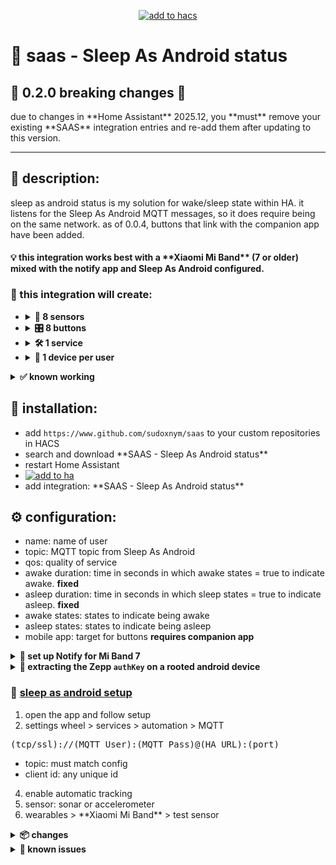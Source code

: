 <p align="center">
  <a href="https://hacs.xyz/docs/faq/custom_repositories">
    <img src="https://img.shields.io/badge/HACS-Custom-orange.svg?style=for-the-badge&logo=home%20assistant&labelColor=202020&color=41BDF5" alt="add to hacs">
  </a>
</p>

<h1>🌙 saas - Sleep As Android status</h1>

<h2>🚨 0.2.0 breaking changes 🚨</h2>  
due to changes in **Home Assistant** 2025.12, you **must** remove your existing **SAAS** integration entries and re-add them after updating to this version.

---

<h2>📖 description:</h2>
<p>
sleep as android status is my solution for wake/sleep state within HA. it listens for the Sleep As Android MQTT messages, so it does require being on the same network. as of 0.0.4, buttons that link with the companion app have been added.
</p>

<h4>💡 this integration works best with a **Xiaomi Mi Band** (7 or older) mixed with the notify app and Sleep As Android configured.</h4>

<h3>🧱 this integration will create:</h3>

<ul>
  <li>
    <details>
      <summary><strong>📡 8 sensors</strong></summary>
      <ul>
        <li>message received *state*</li>
        <li>wake status</li>
        <li>sound</li>
        <li>disturbance</li>
        <li>alarm</li>
        <li>lullaby</li>
        <li>sleep tracking</li>
        <li>sleep stage</li>
      </ul>
      <p>this should intelligently and dynamically allow for state changes in the wake status sensor.</p>
    </details>
  </li>
  <li>
    <details>
      <summary><strong>🎛️ 8 buttons</strong></summary>
      <ul>
        <li>alarm dismiss</li>
        <li>alarm snooze</li>
        <li>lullaby stop</li>
        <li>sleep tracking pause</li>
        <li>sleep tracking resume</li>
        <li>sleep tracking start</li>
        <li>sleep tracking start with optimal alarm</li>
        <li>sleep tracking stop</li>
      </ul>
    </details>
  </li>
  <li>
    <details>
      <summary><strong>🛠️ 1 service</strong></summary>
      <pre>
service: saas.saas_example_alarm_set
data:
  message: Example Message!
  day: monday
  hour: 7
  minute: 30
      </pre>
    </details>
  </li>
  <li>
    <details>
      <summary><strong>🔗 1 device per user</strong></summary>
      <p>one HA device is created per configured user instance to link sensors, services, and buttons.</p>
    </details>
  </li>
</ul>

<details>
  <summary><strong>✅ known working</strong></summary>
  <ul>
    <li>📟 **Xiaomi Mi Band 7**</li>
    <li>📟 **Xiaomi Mi Band 8** and **Mi Band 9** may work, but they have a different os that jumps through hoops to work.</li>
    <li>⌚ **Garmin Fenix 7X** with garmin alternative, **not** the free one.</li>
    <li>⌚ **Xiaomi Amazfit GTR Mini** — may require root. i am rooted so i just did what's in this guide, but there may be alternative ways to get the key.</li>
  </ul>
</details>

<h2>🧪 installation:</h2>
<ul>
  <li>add <code>https://www.github.com/sudoxnym/saas</code> to your custom repositories in HACS</li>
  <li>search and download **SAAS - Sleep As Android status**</li>
  <li>restart Home Assistant</li>
  <li>
    <a href="https://my.home-assistant.io/redirect/config_flow_start/?domain=saas">
      <img src="https://my.home-assistant.io/badges/config_flow_start.svg" alt="add to ha">
    </a>
  </li>
  <li>add integration: **SAAS - Sleep As Android status**</li>
</ul>

<h2>⚙️ configuration:</h2>
<ul>
  <li>name: name of user</li>
  <li>topic: MQTT topic from Sleep As Android</li>
  <li>qos: quality of service</li>
  <li>awake duration: time in seconds in which awake states = true to indicate awake. <b>fixed</b></li>
  <li>asleep duration: time in seconds in which sleep states = true to indicate asleep. <b>fixed</b></li>
  <li>awake states: states to indicate being awake</li>
  <li>asleep states: states to indicate being asleep</li>
  <li>mobile app: target for buttons <b>requires companion app</b></li>
</ul>

<details>
  <summary><strong>📲 set up Notify for Mi Band 7</strong></summary>
  <ol>
    <li>pair **Mi Band 7** as you normally would with <a href="https://play.google.com/store/apps/details?id=com.xiaomi.wearable&hl=en_US">Mi Fitness</a></li>
    <li>obtain auth key for Notify app using ADB</li>
  </ol>

  <pre>
adb shell
grep -E "authKey=[a-z0-9]*," /sdcard/Android/data/com.xiaomi.wearable/files/log/XiaomiFit.device.log |
awk -F ", " '{print $17}' | grep authKey | tail -1 | awk -F "=" '{print $2}'
  </pre>

  <p>credit: <a href="https://www.reddit.com/r/miband/comments/15j0rfq/comment/kxlyzc6/">iamfosscad</a></p>

  <ol start="3">
    <li>uninstall **Mi Fitness**</li>
    <li>download/install <a href="https://play.google.com/store/apps/details?id=com.mc.miband1&hl=en_US">Notify for Mi Band</a></li>
    <li>follow prompts, input auth key, select Mi Fitness is not installed</li>
    <li>enable Sleep As Android in Notify settings</li>
  </ol>
</details>

<details>
  <summary><strong>🔐 extracting the Zepp <code>authKey</code> on a rooted android device</strong></summary>
  <pre>
su
cd /data/data/com.huami.watch.hmwatchmanager/databases/
ls origin_db_*
sqlite3 origin_db_1234567890 "SELECT AUTHKEY FROM DEVICE;"
  </pre>

  <ul>
    <li>⚠️ do not unpair before extracting</li>
    <li>use with caution – root required</li>
    <li>modified apps are available on <a href="https://geekdoing.com">GeekDoing</a> and <a href="https://freemyband.com">FreeMyBand</a></li>
  </ul>
</details>

<h3>🛌 <a href="https://play.google.com/store/apps/details?id=com.urbandroid.sleep&hl=en_US">sleep as android setup</a></h3>
<ol>
  <li>open the app and follow setup</li>
  <li>settings wheel > services > automation > MQTT</li>
</ol>

<pre>
(tcp/ssl)://(MQTT User):(MQTT Pass)@(HA URL):(port)
</pre>

<ul>
  <li>topic: must match config</li>
  <li>client id: any unique id</li>
</ul>

<ol start="4">
  <li>enable automatic tracking</li>
  <li>sensor: sonar or accelerometer</li>
  <li>wearables > **Xiaomi Mi Band** > test sensor</li>
</ol>

<details>
  <summary><strong>📦 changes</strong></summary>
  <b>0.2.1</b>
  <ul>
    <li>fixed manifest error preventing config setup</li>
    <li>fixed fine tuning in the configure section, now changing time or device actually works</li>
  </ul>

  <b>0.2.0</b>
  <ul>
    <li>added services.yaml to resolve known NoneType error</li>
    <li>fixed deprecation warnings for future Home Assistant releases</li>
    <li>breaking changes: remove and re-add existing integration entries after update</li>
  </ul>

  <b>0.1.0</b>
  <ul>
    <li>fixed wake status timing</li>
    <li>bug fixes on sound sensor</li>
    <li>accurate updates to alarmevent, disturbance, sound</li>
    <li>organized readme</li>
  </ul>

  <b>0.0.6a</b>
  <ul>
    <li>initial beta release</li>
    <li>added persistent states</li>
    <li>alarm event sensor attributes</li>
  </ul>
</details>

<details>
  <summary><strong>🚨 known issues</strong></summary>
  <p>💬 no known issues at this time.</p>
</details>
